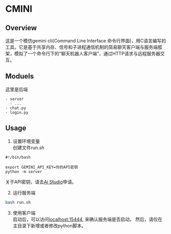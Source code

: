 # CMINI
## Overview
这是一个模仿gemini cli(Command Line Interface 命令行界面)，用C语言编写的工具。它是基于共享内存、信号和子进程通信机制的简易聊天客户端与服务端框架，模拟了一个命令行下的“聊天机器人客户端”，通过HTTP请求与远程服务器交互。

## Moduels
这里是后端
```
- server
  - ...
- chat.py
- login.py
```

## Usage
1. 设置环境变量  
创建文件run.sh
```
#!/bin/bash

export GEMINI_API_KEY=你的API密钥
python -m server
```
关于API密钥，请去[Ai Studio](https://aistudio.google.com/)申请。

2. 运行服务端  
```bash
bash run.sh
```

3. 使用客户端  
启动后，可以访问[localhost:15444](localhost:15444), 来确认服务端是否启动。
然后，请仅在主目录下新增或者修改python脚本。
